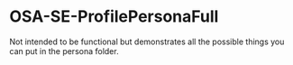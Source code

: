 # OSA-SE-ProfilePersonaFull

Not intended to be functional but demonstrates all the possible things you can put in the persona folder.

